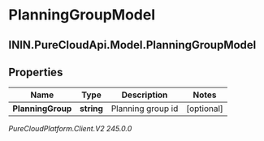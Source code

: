# PlanningGroupModel

## ININ.PureCloudApi.Model.PlanningGroupModel

## Properties

|Name | Type | Description | Notes|
|------------ | ------------- | ------------- | -------------|
| **PlanningGroup** | **string** | Planning group id | [optional] |



_PureCloudPlatform.Client.V2 245.0.0_
